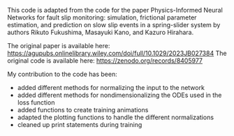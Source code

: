 This code is adapted from the code for the paper Physics-Informed Neural Networks for fault slip monitoring: simulation, frictional parameter estimation, and prediction on slow slip events in a spring-slider system by authors Rikuto Fukushima, Masayuki Kano, and Kazuro Hirahara.

The original paper is available here: https://agupubs.onlinelibrary.wiley.com/doi/full/10.1029/2023JB027384
The original code is available here: https://zenodo.org/records/8405977

My contribution to the code has been:
- added different methods for normalizing the input to the network
- added different methods for nondimensionalizing the ODEs used in the loss function
- added functions to create training animations 
- adapted the plotting functions to handle the different normalizations
- cleaned up print statements during training